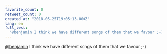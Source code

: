 ```yaml
---
favorite_count: 0
retweet_count: 0
created_at: "2018-05-25T19:05:13.000Z"
lang: en
full_text:
  "@benjamin I think we have different songs of them that we favour ;-)"
---
```


[@benjamin](https://twitter.com/benjamin) I think we have different songs of
them that we favour ;-)
